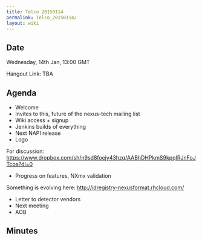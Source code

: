 ```yaml
---
title: Telco 20150114
permalink: Telco_20150114/
layout: wiki
---
```


Date
----

Wednesday, 14th Jan, 13:00 GMT

Hangout Link: TBA

Agenda
------

-   Welcome
-   Invites to this, future of the nexus-tech mailing list
-   Wiki access + signup
-   Jenkins builds of everything
-   Next NAPI release
-   Logo

  
  
For discussion:
<https://www.dropbox.com/sh/n9sd8foejy43hzq/AABhDHPkmS9kpqIRJnFoJTcoa?dl=0>

-   Progress on features, NXmx validation

  
  
Something is evolving here: <http://idregistry-nexusformat.rhcloud.com/>

-   Letter to detector vendors
-   Next meeting
-   AOB

Minutes
-------
